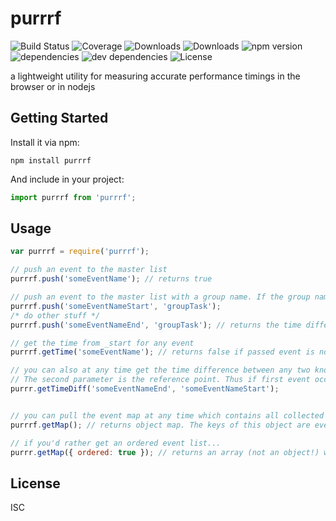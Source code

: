 # purrrf

![Build Status](https://img.shields.io/travis/tyler-g/purrrf.svg)
![Coverage](https://img.shields.io/coveralls/tyler-g/purrrf.svg)
![Downloads](https://img.shields.io/npm/dm/purrrf.svg)
![Downloads](https://img.shields.io/npm/dt/purrrf.svg)
![npm version](https://img.shields.io/npm/v/purrrf.svg)
![dependencies](https://img.shields.io/david/tyler-g/purrrf.svg)
![dev dependencies](https://img.shields.io/david/dev/tyler-g/purrrf.svg)
![License](https://img.shields.io/npm/l/purrrf.svg)

a lightweight utility for measuring accurate performance timings in the browser or in nodejs

## Getting Started

Install it via npm:

```shell
npm install purrrf
```

And include in your project:

```javascript
import purrrf from 'purrrf';
```

## Usage

```javascript
var purrrf = require('purrrf');

// push an event to the master list
purrrf.push('someEventName'); // returns true

// push an event to the master list with a group name. If the group name was used on a previous event, it will return the time difference between the two events in ms
purrrf.push('someEventNameStart', 'groupTask');
/* do other stuff */
purrrf.push('someEventNameEnd', 'groupTask'); // returns the time difference in ms between 'someEventNameStart' and 'someEventNameEnd'

// get the time from _start for any event
purrrf.getTime('someEventName'); // returns false if passed event is not in the master list

// you can also at any time get the time difference between any two known events
// The second parameter is the reference point. Thus if first event occurred before the second, a negative value will be returned
purrr.getTimeDiff('someEventNameEnd', 'someEventNameStart');


// you can pull the event map at any time which contains all collected data on every event pushed to the master list
purrrf.getMap(); // returns object map. The keys of this object are event names. Thus note if you pushed the same event name to the master list, the latter will override the former.

// if you'd rather get an ordered event list...
purrr.getMap({ ordered: true }); // returns an array (not an object!) which contains the pushed events in the order in which they were received

```

## License

ISC